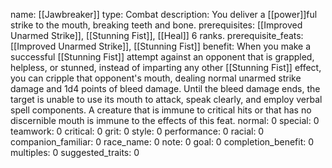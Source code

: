 name: [[Jawbreaker]]
type: Combat
description: You deliver a [[power]]ful strike to the mouth, breaking teeth and bone.
prerequisites: [[Improved Unarmed Strike]], [[Stunning Fist]], [[Heal]] 6 ranks.
prerequisite_feats: [[Improved Unarmed Strike]], [[Stunning Fist]]
benefit: When you make a successful [[Stunning Fist]] attempt against an opponent that is grappled, helpless, or stunned, instead of imparting any other [[Stunning Fist]] effect, you can cripple that opponent's mouth, dealing normal unarmed strike damage and 1d4 points of bleed damage. Until the bleed damage ends, the target is unable to use its mouth to attack, speak clearly, and employ verbal spell components. A creature that is immune to critical hits or that has no discernible mouth is immune to the effects of this feat.
normal: 0
special: 0
teamwork: 0
critical: 0
grit: 0
style: 0
performance: 0
racial: 0
companion_familiar: 0
race_name: 0
note: 0
goal: 0
completion_benefit: 0
multiples: 0
suggested_traits: 0
